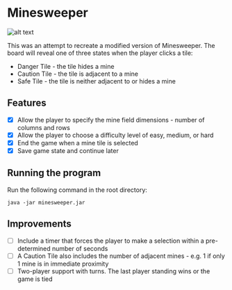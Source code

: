 # Minesweeper

![alt text](https://i.imgur.com/Gcrl9ci.png "Minesweeper screenshot")

This was an attempt to recreate a modified version of Minesweeper. The board will reveal one of three states when the player clicks a tile:
* Danger Tile - the tile hides a mine
* Caution Tile - the tile is adjacent to a mine
* Safe Tile - the tile is neither adjacent to or hides a mine

## Features
- [x] Allow the player to specify the mine field dimensions - number of columns and rows
- [x] Allow the player to choose a difficulty level of easy, medium, or hard
- [x] End the game when a mine tile is selected
- [x] Save game state and continue later

## Running the program
Run the following command in the root directory:
```
java -jar minesweeper.jar
```

## Improvements
- [ ] Include a timer that forces the player to make a selection within a pre-determined number of seconds
- [ ] A Caution Tile also includes the number of adjacent mines - e.g. 1 if only 1 mine is in immediate proximity
- [ ] Two-player support with turns. The last player standing wins or the game is tied
